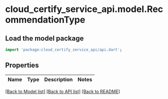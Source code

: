 # cloud_certify_service_api.model.RecommendationType

## Load the model package
```dart
import 'package:cloud_certify_service_api/api.dart';
```

## Properties
Name | Type | Description | Notes
------------ | ------------- | ------------- | -------------

[[Back to Model list]](../README.md#documentation-for-models) [[Back to API list]](../README.md#documentation-for-api-endpoints) [[Back to README]](../README.md)


